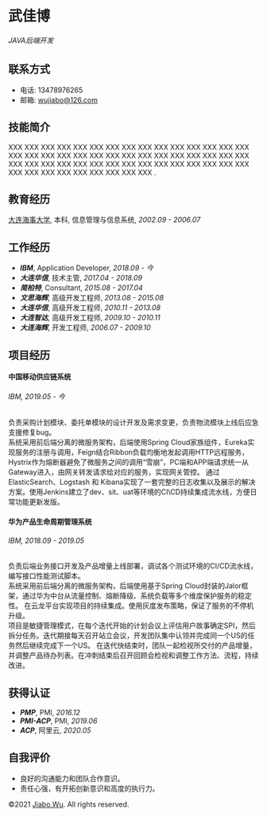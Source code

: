 武佳博 
=============
###### _JAVA后端开发_


联系方式
-----------------------

- 电话: 13478976265
- 邮箱: [wujiabo@126.com](http://wujiabo@126.com)


技能简介
-------

XXX XXX XXX XXX XXX XXX XXX XXX XXX XXX XXX XXX XXX XXX XXX 
XXX XXX XXX XXX XXX XXX XXX XXX XXX XXX XXX XXX XXX XXX XXX XXX XXX XXX 
XXX XXX XXX XXX XXX XXX XXX XXX XXX XXX XXX XXX 
XXX XXX XXX XXX XXX XXX XXX XXX XXX .


教育经历
---------

[大连海事大学](https://www.dlmu.edu.cn/), 本科, 信息管理与信息系统, *2002.09 - 2006.07*


工作经历
----------

- ***IBM***, Application Developer, *2018.09 - 今*
- ***大连华信***, 技术主管, *2017.04 - 2018.09*
- ***简柏特***, Consultant, *2015.08 - 2017.04*
- ***文思海辉***, 高级开发工程师, *2013.08 - 2015.08*
- ***大连华信***, 高级开发工程师, *2010.11 - 2013.08*
- ***大连智达***, 高级开发工程师, *2009.10 - 2010.11*
- ***大连海辉***, 开发工程师, *2006.07 - 2009.10*



项目经历
----------

#### **中国移动供应链系统**
###### _IBM, 2019.05 - 今_

负责采购计划模块、委托单模块的设计开发及需求变更，负责物流模块上线后应急支援修复bug。  
系统采用前后端分离的微服务架构，后端使用Spring Cloud家族组件，Eureka实现服务的注册与调用，Feign结合Ribbon负载均衡地发起调用HTTP远程服务，
Hystrix作为熔断器避免了微服务之间的调用“雪崩”，PC端和APP端请求统一从Gateway进入，由网关转发请求给对应的服务，实现网关管控。
通过ElasticSearch、Logstash 和 Kibana实现了一套完整的日志收集以及展示的解决方案。使用Jenkins建立了dev、sit、uat等环境的CI\CD持续集成流水线，方便日常功能更新发版。  

#### **华为产品生命周期管理系统**
###### _IBM, 2018.09 - 2019.05_

负责后端业务接口开发及产品增量上线部署，调试各个测试环境的CI/CD流水线，编写接口性能测试脚本。  
系统采用前后端分离的微服务架构，后端使用基于Spring Cloud封装的Jalor框架，通过华为中台从流量控制、熔断降级、系统负载等多个维度保护服务的稳定性。
在云龙平台实现项目的持续集成。使用灰度发布策略，保证了服务的不停机升级。  
项目是敏捷管理模式，在每个迭代开始的计划会议上评估用户故事确定SPI，然后拆分任务。迭代期接每天召开站立会议，开发团队集中认领并完成同一个US的任务然后继续完成下一个US。
在迭代快结束时，团队一起检视所交付的产品增量，并调整产品待办列表。在冲刺结束后召开回顾会检视和调整工作方法、流程，持续改进。  



获得认证
-----------------

- ***PMP***, PMI, *2016.12*
- ***PMI-ACP***, PMI, *2019.06*
- ***ACP***, 阿里云, *2020.05*


自我评价
---------

- 良好的沟通能力和团队合作意识。
- 责任心强，有开拓创新意识和高度的执行力。



©2021 [Jiabo.Wu](https://github.com/wujiabo/resume). All rights reserved.
